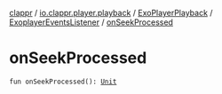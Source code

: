 [clappr](../../../index.md) / [io.clappr.player.playback](../../index.md) / [ExoPlayerPlayback](../index.md) / [ExoplayerEventsListener](index.md) / [onSeekProcessed](.)

# onSeekProcessed

`fun onSeekProcessed(): `[`Unit`](https://kotlinlang.org/api/latest/jvm/stdlib/kotlin/-unit/index.html)